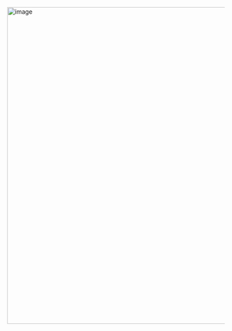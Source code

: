 <img width="1920" height="735" alt="image" src="https://github.com/user-attachments/assets/50aba671-1e57-4fd9-96c0-21124ec26999" />
